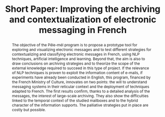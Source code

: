 ---
abstract: 'The objective of the Pêle-mél program is to propose a prototype tool for
  exploring and visualizing electronic messages and to test different strategies for
  contextualizing and classifying electronic messages in French, using NLP techniques,
  artificial intelligence and learning. Beyond that, the aim is also to draw conclusions
  on archiving strategies and to theorize the scope of the external knowledge required
  to succeed in this type of project. If the relevance of NLP techniques is proven
  to exploit the information content of e-mails, if experiments have already been
  conducted in English, this program, financed by the French Ministry of Culture,
  innovates on two points: the will to understand messaging systems in their reticular
  context and the deployment of techniques adapted to French. The first results confirm,
  thanks to a detailed analysis of the messages, the interest of large-scale archiving.
  They also show the difficulties linked to the temporal context of the studied mailboxes
  and to the hybrid character of the information supports. The palliative strategies
  put in place are costly but possible. '
creators:
- Vasseur, Edouard
date: null
document_url: https://az659834.vo.msecnd.net/eventsairwesteuprod/production-inconference-public/5dc6b59835b14a4288b0c83c60676b27
grand_parent: iPRES
institutions:
- Ecole Nationale Des Chartes
keywords:
- email
- machine learning
- classification
- terminology
landing_page_url: null
language: eng
layout: publication
license: CC-BY 4.0 International
notes_url: null
parent: iPRES 2022
presentation_url: null
size: null
source_name: iPRES
title: 'Short Paper: Improving the archiving and contextualization of electronic messaging
  in French'
type: short paper
year: 2022
---
